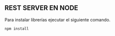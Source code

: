 ## REST SERVER EN NODE

Para instalar librerías ejecutar el siguiente comando.

 ```
 npm install
 ```